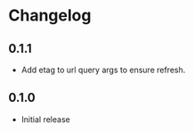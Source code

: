 # Changelog

## 0.1.1

- Add etag to url query args to ensure refresh.

## 0.1.0

- Initial release
